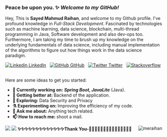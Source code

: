 ### Peace be upon you. ✨ _Welcome to my GitHub!_

Hey, This is <b>Sayed Mahmud Raihan</b>, and welcome to my Github profile. I've profound knowledge in <i>Full-Stack Development</i>. Fascinated by technologies such as machine learning, data science, blockchain, multi-thread programming in Java, Software development and also dev-ops too. Furthermore, I am taking my time to brush up my knowledge on the underlying fundamentals of data science, including manual implementation of the algorithms to figure out how things work in the data science paradigm.

[![Linkedin](https://i.stack.imgur.com/gVE0j.png) LinkedIn](https://www.linkedin.com/in/sayedmahmudraihan/)
&nbsp;
[![GitHub](https://i.stack.imgur.com/tskMh.png) GitHub](https://github.com/meraihan)
&nbsp;
[![Twitter](http://i.imgur.com/wWzX9uB.png) Twitter](https://twitter.com/mee_raihan)
&nbsp;
<a href="https://stackoverflow.com/story/sayedmahmudraihan"><img src="https://img.shields.io/stackexchange/stackoverflow/r/5921109?label=stackoverflow&style=plastic" alt="Stackoverflow"></a> &nbsp;

Here are some ideas to get you started:
<ul>
<li>
     <b>🔭 Currently working on:</b>  <b><i>Spring Boot, JavaLite</i></b> (Java).
   </li>
  <li>
     <b>🌱 Getting better at:  </b> Backend of the application.
   </li>
  <li>
     <b>🤔 Exploring: </b> Data Security and Privacy
   </li>
   <li>
      <b>⚗️ Experimenting on: </b> Improving the efficiency of my code.
   </li>
   <li>
     <b>💬 Ask me about: </b> Anything tech related.
   </li>
  
   <li>
     <b>📫 How to reach me: </b> shoot a mail.
   </li>
 
 
  
</ul>

<img src="https://github-readme-stats.vercel.app/api?username=meraihan&show_icons=true&include_all_commits=true">
<img src="https://github-readme-stats.vercel.app/api/top-langs/?username=meraihan&layout=compact" />
<b>✨✨✨✨✨✨✨✨✨✨✨✨✨Thank You-🙏🏼✨✨✨✨✨✨✨✨✨✨✨✨✨</b>
<img align='right' src="https://komarev.com/ghpvc/?username=meraihan" alt="meraihan" />

